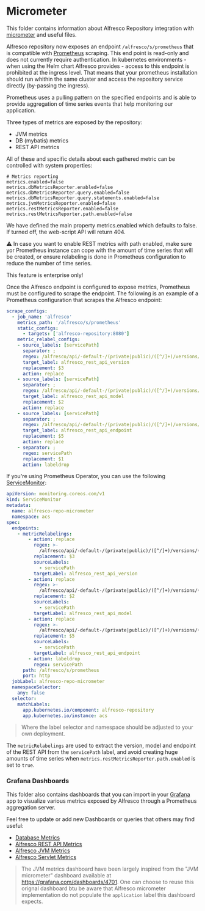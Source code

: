 # Micrometer

This folder contains information about Alfresco Repository integration with
[micrometer](https://micrometer.io/) and useful files.

Alfresco repository now exposes an endpoint `/alfresco/s/prometheus` that is
compatible with [Prometheus](https://prometheus.io/) scraping.
This end point is read-only and does not currently require authentication. In
kubernetes environments - when using the Helm chart Alfresco provides - access
to this endpoint is prohibited at the ingress level. That means that your
prometheus installation should run whithin the same cluster and access the
repository service directly (by-passing the ingress).

Prometheus uses a pulling pattern on the specified endpoints and is able to
provide aggregation of time series events that help monitoring our application.

Three types of metrics are exposed by the repository:

* JVM metrics
* DB (mybatis) metrics
* REST API metrics

All of these and specific details about each gathered metric can be controlled
with system properties:

```properties
# Metrics reporting
metrics.enabled=false
metrics.dbMetricsReporter.enabled=false
metrics.dbMetricsReporter.query.enabled=false
metrics.dbMetricsReporter.query.statements.enabled=false
metrics.jvmMetricsReporter.enabled=false
metrics.restMetricsReporter.enabled=false
metrics.restMetricsReporter.path.enabled=false
```

We have defined the main property metrics.enabled which defaults to false. If
turned off, the web-script API will return 404.

:warning: In case you want to enable REST metrics with path enabled, make sure
yor Prometheus instance can cope with the amount of time series that will be
created, or ensure relabeling is done in Prometheus configuration to reduce the
number of time series.

This feature is enterprise only!

Once the Alfresco endpoint is configured to expose metrics, Prometheus must be
configured to scrape the endpoint. The following is an example of a Prometheus
configuration that scrapes the Alfresco endpoint:

```yaml
scrape_configs:
  - job_name: 'alfresco'
    metrics_path: '/alfresco/s/prometheus'
    static_configs:
      - targets: ['alfresco-repository:8080']
    metric_relabel_configs:
    - source_labels: [servicePath]
      separator: ;
      regex: /alfresco/api/-default-/(private|public)/([^/]+)/versions/([0-9]+(\.[0-9]+)*)/([^/]+)(/.*)?
      target_label: alfresco_rest_api_version
      replacement: $3
      action: replace
    - source_labels: [servicePath]
      separator: ;
      regex: /alfresco/api/-default-/(private|public)/([^/]+)/versions/([0-9]+(\.[0-9]+)*)/([^/]+)(/.*)?
      target_label: alfresco_rest_api_model
      replacement: $2
      action: replace
    - source_labels: [servicePath]
      separator: ;
      regex: /alfresco/api/-default-/(private|public)/([^/]+)/versions/([0-9]+(\.[0-9]+)*)/([^/]+)(/.*)?
      target_label: alfresco_rest_api_endpoint
      replacement: $5
      action: replace
    - separator: ;
      regex: servicePath
      replacement: $1
      action: labeldrop
```

If you're using Prometheus Operator, you can use the following
[ServiceMonitor](https://github.com/prometheus-operator/prometheus-operator/blob/main/Documentation/api.md#monitoring.coreos.com/v1.ServiceMonitorSpec):

```yaml
apiVersion: monitoring.coreos.com/v1
kind: ServiceMonitor
metadata:
  name: alfresco-repo-micrometer
  namespace: acs
spec:
  endpoints:
    - metricRelabelings:
        - action: replace
          regex: >-
            /alfresco/api/-default-/(private|public)/([^/]+)/versions/([0-9]+(\.[0-9]+)*)/([^/]+)(/.*)?
          replacement: $3
          sourceLabels:
            - servicePath
          targetLabel: alfresco_rest_api_version
        - action: replace
          regex: >-
            /alfresco/api/-default-/(private|public)/([^/]+)/versions/([0-9]+(\.[0-9]+)*)/([^/]+)(/.*)?
          replacement: $2
          sourceLabels:
            - servicePath
          targetLabel: alfresco_rest_api_model
        - action: replace
          regex: >-
            /alfresco/api/-default-/(private|public)/([^/]+)/versions/([0-9]+(\.[0-9]+)*)/([^/]+)(/.*)?
          replacement: $5
          sourceLabels:
            - servicePath
          targetLabel: alfresco_rest_api_endpoint
        - action: labeldrop
          regex: servicePath
      path: /alfresco/s/prometheus
      port: http
  jobLabel: alfresco-repo-micrometer
  namespaceSelector:
    any: false
  selector:
    matchLabels:
      app.kubernetes.io/component: alfresco-repository
      app.kubernetes.io/instance: acs
```

> Where the label selector and namespace should be adjusted to your own deployment.

The `metricRelabelings` are used to extract the version, model and endpoint of
the REST API from the `servicePath` label, and avoid creating huge amounts of
time series when `metrics.restMetricsReporter.path.enabled` is set to `true`.

### Grafana Dashboards

This folder also contains dashboards that you can import in your
[Grafana](https://grafana.com/) app to visualize various metrics exposed by
Alfresco through a Prometheus aggregation server.

Feel free to update or add new Dashboards or queries that others may find useful:

* [Database Metrics](/docs/micrometer/Alfresco_Enterprise_Database_Dashboard-1714473792698.json)
* [Alfresco REST API Metrics](/docs/micrometer/Alfresco_Enterprise_REST_API_Dashboard-1714475951666.json)
* [Alfresco JVM Metrics](/docs/micrometer/Alfresco_Enterprise_JVM_Dashboard-1714472967588.json)
* [Alfresco Servlet Metrics](/docs/micrometer/Alfresco_Enterprise_Servlet_Dashboard-1714473338586.json)

> The JVM metrics dashboard have been largely inspired from the "JVM micrometer"
> dashboard available at https://grafana.com/dashboards/4701. One can choose to
reuse this orignal dashboard btu be aware that Alfresco micrometer
implementation do not populate the `application` label this dashboard expects.
